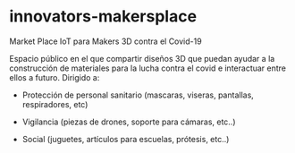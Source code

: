 # innovators-makersplace
Market Place IoT para Makers 3D contra el Covid-19

Espacio público en el que compartir diseños 3D que puedan ayudar a la construcción de materiales para la lucha contra el covid e interactuar entre ellos a futuro. Dirigido a:

- Protección de personal sanitario (mascaras, viseras, pantallas, respiradores, etc)

- Vigilancia (piezas de drones, soporte para cámaras, etc..)

- Social (juguetes, artículos para escuelas, prótesis, etc..)
